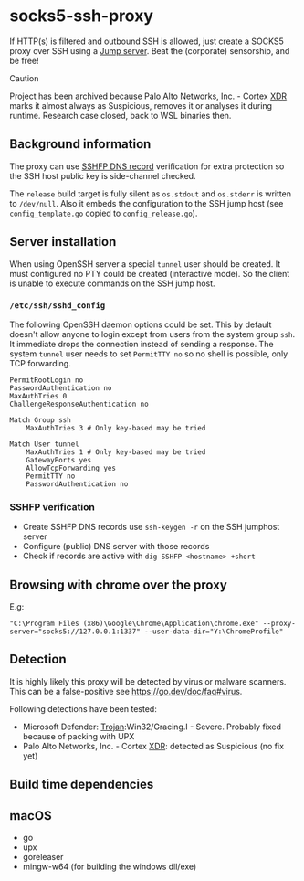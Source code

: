 # socks5-ssh-proxy

If HTTP(s) is filtered and outbound SSH is allowed, just create a SOCKS5 proxy over SSH using a [Jump server](https://en.wikipedia.org/wiki/Jump_server). Beat the (corporate) sensorship, and be free!

> [!CAUTION]
> Project has been archived because Palo Alto Networks, Inc. - Cortex [XDR](https://en.wikipedia.org/wiki/Extended_detection_and_response) marks it almost always as Suspicious, removes it or analyses it during runtime. Research case closed, back to WSL binaries then.

## Background information

The proxy can use [SSHFP DNS record](https://en.wikipedia.org/wiki/SSHFP_record) verification for extra protection so the SSH host public key is side-channel checked.

The `release` build target is fully silent as `os.stdout` and `os.stderr` is written to `/dev/null`. Also it embeds the configuration to the SSH jump host (see `config_template.go` copied to `config_release.go`).

## Server installation

When using OpenSSH server a special `tunnel` user should be created. It must configured no PTY could be created (interactive mode). So the client is unable to execute commands on the SSH jump host.

### `/etc/ssh/sshd_config`

The following OpenSSH daemon options could be set. This by default doesn't allow anyone to login except from users from the system group `ssh`. It immediate drops the connection instead of sending a response. The system `tunnel` user needs to set `PermitTTY no` so no shell is possible, only TCP forwarding.

```
PermitRootLogin no
PasswordAuthentication no
MaxAuthTries 0
ChallengeResponseAuthentication no

Match Group ssh
	MaxAuthTries 3 # Only key-based may be tried

Match User tunnel
	MaxAuthTries 1 # Only key-based may be tried
	GatewayPorts yes
	AllowTcpForwarding yes
	PermitTTY no
	PasswordAuthentication no
```

### SSHFP verification

- Create SSHFP DNS records use `ssh-keygen -r` on the SSH jumphost server
- Configure (public) DNS server with those records
- Check if records are active with `dig SSHFP <hostname> +short`

## Browsing with chrome over the proxy

E.g:

`"C:\Program Files (x86)\Google\Chrome\Application\chrome.exe" --proxy-server="socks5://127.0.0.1:1337" --user-data-dir="Y:\ChromeProfile"`

## Detection

It is highly likely this proxy will be detected by virus or malware scanners. This can be a false-positive see <https://go.dev/doc/faq#virus>.

Following detections have been tested:

* Microsoft Defender: [Trojan](https://en.wikipedia.org/wiki/Trojan_horse_(computing)):Win32/Gracing.I - Severe. Probably fixed because of packing with UPX
* Palo Alto Networks, Inc. - Cortex [XDR](https://en.wikipedia.org/wiki/Extended_detection_and_response): detected as Suspicious (no fix yet)

## Build time dependencies

## macOS

* go
* upx
* goreleaser
* mingw-w64 (for building the windows dll/exe)
